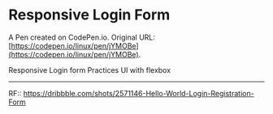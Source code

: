 # Responsive Login Form

A Pen created on CodePen.io. Original URL: [https://codepen.io/linux/pen/jYMOBe](https://codepen.io/linux/pen/jYMOBe).

Responsive Login form Practices  UI
with flexbox
____
RF:: https://dribbble.com/shots/2571146-Hello-World-Login-Registration-Form